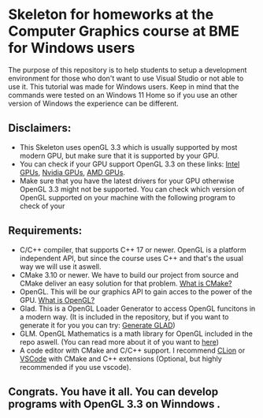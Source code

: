# Skeleton for homeworks at the Computer Graphics course at BME for Windows users

The purpose of this repository is to help students to setup a development environment for those who don't want to use Visual Studio or not able to use it. This tutorial was made for Windows users. Keep in mind that the commands were tested on an Windows 11 Home so if you use an other version of Windows the experience can be different.

## Disclaimers:
- This Skeleton uses openGL 3.3 which is usually supported by most modern GPU, but make sure that it is supported by your GPU.
- You can check if your GPU support OpenGL 3.3 on these links: [Intel GPUs](https://www.intel.com/content/www/us/en/support/articles/000005524/graphics.html#primary-content), [Nvidia GPUs](https://en.wikipedia.org/wiki/List_of_Nvidia_graphics_processing_units), [AMD GPUs](https://en.wikipedia.org/wiki/List_of_AMD_graphics_processing_units).
- Make sure that you have the latest drivers for your GPU otherwise OpenGL 3.3 might not be supported. You can check which version of OpenGL supported on your machine with the following program to check of your 

## Requirements:

- C/C++ compiler, that supports C++ 17 or newer. OpenGL is a platform independent API, but since the course uses C++ and that's the usual way we will use it aswell. 
- CMake 3.10 or newer. We have to build our project from source and CMake deliver an easy solution for that problem. [What is CMake?](https://cmake.org/about/)
- OpenGL. This will be our graphics API to gain acces to the power of the GPU. [What is OpenGL?](https://www.khronos.org/api/index_2016/opengl)
- Glad. This is a OpenGL Loader Generator to access OpenGL funcitons in a modern way. (It is included in the repository, but if you want to generate it for you you can try: [Generate GLAD](https://glad.dav0d.de/))
- GLM. OpenGL Mathematics is a math library for OpenGL included in the repo aswell. (You can read more about it of you want to [here](https://github.com/g-truc/glm))
- A code editor with CMake and C/C++ support. I recommend [CLion](https://www.jetbrains.com/clion/) or [VSCode](https://code.visualstudio.com/download) with CMake and C++ extensions (Optional, but highly recommended if you use vscode).

## Congrats. You have it all. You can develop programs with OpenGL 3.3 on Winndows . 
